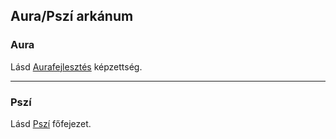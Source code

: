 ## Aura/Pszí arkánum

### Aura

Lásd [Aurafejlesztés](../kepzettsegek/aurafejlesztes.md) képzettség.

---
### Pszí

Lásd [Pszí](../080_pszi.md) főfejezet.

